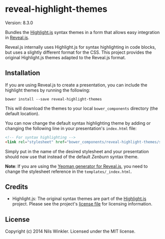 # reveal-highlight-themes

Version: 8.3.0

Bundles the [Highlight.js](https://highlightjs.org/) syntax themes in a form that allows easy integration in [Reveal.js](https://lab.hakim.se/reveal-js).

Reveal.js internally uses Highlight.js for syntax highlighting in code blocks, but uses a slightly different format for the CSS. This project provides the original Highlight.js themes adapted to the Reveal.js format.

## Installation

If you are using Reveal.js to create a presentation, you can include the highlight themes by running the following:

```
bower install --save reveal-highlight-themes
```

This will download the themes to your local `bower_components` directory (the default location).

You can now change the default syntax highlighting theme by adding or changing the following line in your presentation's `index.html` file:

```html
<!-- For syntax highlighting -->
<link rel="stylesheet" href="bower_components/reveal-highlight-themes/styles/monokai_sublime.css" id="highlight-theme">
```

Simply put in the name of the desired stylesheet and your presentation should now use that instead of the default *Zenburn* syntax theme.

**Note**: If you are using the [Yeoman generator for Reveal.js](https://github.com/slara/generator-reveal), you need to change the stylesheet reference in the `templates/_index.html`.

## Credits

* Highlight.js: The original syntax themes are part of the [Highlight.js](https://highlightjs.org/) project. Please see the project's [license file](https://github.com/isagalaev/highlight.js/blob/master/LICENSE) for licensing information.

## License
Copyright (c) 2014 Nils Winkler. Licensed under the MIT license.
